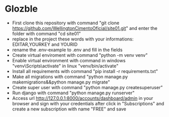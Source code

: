 # Glozble

* First clone this repository with command "git clone https://github.com/WellingtonCimentoOficial/site01.git" and enter the folder with command "cd site01"
* replace in the project these words with your informations: EDITAR,YOURKEY and YOURID
* rename the .env-example to .env and fill in the fields
* Create virtual enviroment with command "python -m venv venv"
* Enable virtual environment with command in windows "venv\Scripts\activate" in linux "venv/bin/activate"
* Install all requirements with command "pip install -r requirements.txt"
* Make all migrations with command "python manage.py makemigrations&&python manage.py migrate"
* Create super user with command "python manage.py createsuperuser"
* Run django with command "python manage.py runserver"
* Access url http://127.0.0.1:8000/accounts/dashboard/admin in your browser and sign with your credentials after click in "Subscriptions" and create a new subscription with name "FREE" and save
